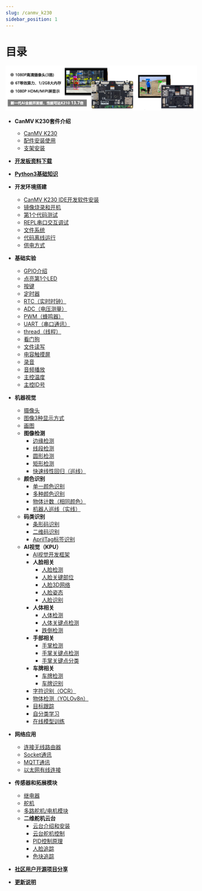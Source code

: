 ```yaml
---
slug: /canmv_k230
sidebar_position: 1
---
```


# 目录

![directory](./img/directory/directory2.png)

- **CanMV K230套件介绍**

    - [CanMV K230](./intro/canmv_k230.md)
    - [配件安装使用](./intro/module.md)
    - [支架安装](./intro/bracket.md)

- [**开发板资料下载**](./download.md)

- [**Python3基础知识**](./python_learn.md)

- **开发环境搭建**

    - [CanMV K230 IDE开发软件安装](./getting_start/canmv_ide.md)
    - [镜像烧录和开机](./getting_start/image.md)
    - [第1个代码测试](./getting_start/demo.md)
    - [REPL串口交互调试](./getting_start/repl.md)
    - [文件系统](./getting_start/file_system.md)
    - [代码离线运行](./getting_start/run_offline.md)
    - [供电方式](./getting_start/power_supply.md)

- **基础实验**

    - [GPIO介绍](./basic_examples/gpio_intro.md) 
    - [点亮第1个LED](./basic_examples/led.md) 
    - [按键](./basic_examples/key.md) 
    - [定时器](./basic_examples/timer.md) 
    - [RTC（实时时钟）](./basic_examples/rtc.md) 
    - [ADC（电压测量）](./basic_examples/adc.md) 
    - [PWM（蜂鸣器）](./basic_examples/pwm_beep.md) 
    - [UART（串口通讯）](./basic_examples/uart.md) 
    - [thread（线程）](./basic_examples/thread.md) 
    - [看门狗](./basic_examples/watchdog.md) 
    - [文件读写](./basic_examples/file.md) 
    - [电容触摸屏](./basic_examples/touchscreen.md) 
    - [录音](./basic_examples/record.md) 
    - [音频播放](./basic_examples/audio_play.md) 
    - [主控温度](./basic_examples/chip_temp.md) 
    - [主控ID号](./basic_examples/chipid.md) 

- **机器视觉**

    - [摄像头](./machine_vision/camera.md) 
    - [图像3种显示方式](./machine_vision/display.md) 
    - [画图](./machine_vision/draw.md) 
    - **图像检测**
        - [边缘检测](./machine_vision/image_detection/find_edges.md) 
        - [线段检测](./machine_vision/image_detection/find_segments.md) 
        - [圆形检测](./machine_vision/image_detection/find_circles.md) 
        - [矩形检测](./machine_vision/image_detection/find_rects.md) 
        - [快速线性回归（巡线）](./machine_vision/image_detection/linear_regression_fast.md) 
    - **颜色识别**
        - [单一颜色识别](./machine_vision/color_recognition/single_color.md) 
        - [多种颜色识别](./machine_vision/color_recognition/mutli_color.md) 
        - [物体计数（相同颜色）](./machine_vision/color_recognition/count.md) 
        - [机器人巡线（实线）](./machine_vision/color_recognition/line_follow.md) 
    - **码类识别**
        - [条形码识别](./machine_vision/code/barcode.md) 
        - [二维码识别](./machine_vision/code/qr_code.md )
        - [AprilTag标签识别](./machine_vision/code/apriltag.md) 
    - **AI视觉（KPU）**
        - [AI视觉开发框架](./machine_vision/ai_vision/ai_frame.md) 
        - **人脸相关**
            - [人脸检测](./machine_vision/ai_vision/face/face_detection.md) 
            - [人脸关键部位](./machine_vision/ai_vision/face/face_landmark.md) 
            - [人脸3D网络](./machine_vision/ai_vision/face/face_mesh.md) 
            - [人脸姿态](./machine_vision/ai_vision/face/face_pose.md) 
            - [人脸识别](./machine_vision/ai_vision/face/face_recognition.md) 
        - **人体相关**
            - [人体检测](./machine_vision/ai_vision/body/person_detection.md) 
            - [人体关键点检测](./machine_vision/ai_vision/body/person_keypoint.md) 
            - [跌倒检测](./machine_vision/ai_vision/body/falldown_detection.md) 
        - **手部相关**
            - [手掌检测](./machine_vision/ai_vision/hand/hand_detection.md) 
            - [手掌关键点检测](./machine_vision/ai_vision/hand/hand_keypoint_det.md) 
            - [手掌关键点分类](./machine_vision/ai_vision/hand/hand_keypoint_class.md) 
        - **车牌相关**
            - [车牌检测](./machine_vision/ai_vision/license/license_det.md) 
            - [车牌识别](./machine_vision/ai_vision/license/license_det_rec.md) 
        - [字符识别（OCR）](./machine_vision/ai_vision/ocr_rec.md) 
        - [物体检测（YOLOv8n）](./machine_vision/ai_vision/object_detection.md) 
        - [目标跟踪](./machine_vision/ai_vision/tracker.md) 
        - [自分类学习](./machine_vision/ai_vision/self_learning.md) 
        - [在线模型训练](./machine_vision/train.md)

- **网络应用**

    - [连接无线路由器](./network/wifi_connect.md) 
    - [Socket通讯](./network/socket.md) 
    - [MQTT通讯](./network/mqtt.md) 
    - [以太网有线连接](./network/ethernet.md) 

- **传感器和拓展模块**

    - [继电器](./sensor_module/relay.md) 
    - [舵机](./sensor_module/servo.md) 
    - [多路舵机/电机模块](./sensor_module/pyMotors.md) 
    - **二维舵机云台**
        - [云台介绍和安装](./sensor_module/gimbal/intro.md) 
        - [云台舵机控制](./sensor_module/gimbal/servo.md)
        - [PID控制原理](./sensor_module/gimbal/pid.md)   
        - [人脸追踪](./sensor_module/gimbal/face_tracking.md)      
        - [色块追踪](./sensor_module/gimbal/color_tracking.md)  

- [**社区用户开源项目分享**](./diy.md)

- [**更新说明**](./update.md)
